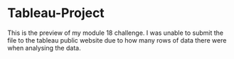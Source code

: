 # Tableau-Project

This is the preview of my module 18 challenge. I was unable to submit the file to the tableau public website due to how many rows of data there were when analysing the data.
